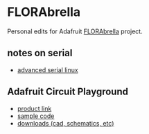 # FLORAbrella

Personal edits for Adafruit [FLORAbrella](https://learn.adafruit.com/florabrella) project.

## notes on serial

- [advanced serial linux](https://learn.adafruit.com/welcome-to-circuitpython/advanced-serial-console-on-linux)

## Adafruit Circuit Playground

- [product link](https://www.adafruit.com/product/3333)
- [sample code](https://github.com/adafruit/Adafruit_CircuitPlayground)
- [downloads (cad, schematics, etc)](https://learn.adafruit.com/adafruit-circuit-playground-express/downloads)
